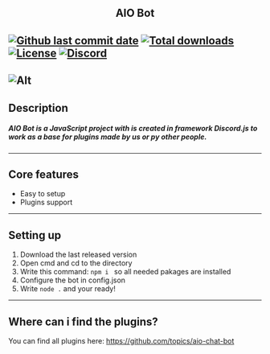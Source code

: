 ## <div align="center">AIO Bot</div>

[![Github last commit date](https://img.shields.io/github/last-commit/AIO-Chat-Bot/AIO-Bot.svg?label=Updated&logo=github&cacheSeconds=600)](https://github.com/AIO-Chat-Bot/AIO-Bot/commits)
[![Total downloads](https://img.shields.io/github/downloads/AIO-Chat-Bot/AIO-Bot/total.svg?label=Downloads&logo=github&cacheSeconds=600)](https://github.com/AIO-Chat-Bot/AIO-Bot/releases)
[![License](https://img.shields.io/github/license/AIO-Chat-Bot/AIO-Bot.svg?label=License&logo=apache&cacheSeconds=2592000)](https://github.com/AIO-Chat-Bot/AIO-Bot/blob/main/LICENSE.txt)
[![Discord](https://img.shields.io/discord/1050524479341727805.svg?color=7289da&label=Discord&logo=discord&logoColor=white&cacheSeconds=3600)](https://discord.gg/nBhNgfNKmU)
---
![Alt](https://repobeats.axiom.co/api/embed/d25674b588242bbaed86638d8d7fd15c6bd47af3.svg "Repobeats analytics image")
---
## Description
##### AIO Bot is a JavaScript project with is created in framework Discord.js to work as a base for plugins made by us or py other people.
---
## Core features
- Easy to setup
- Plugins support
---
## Setting up
1) Download the last released version
2) Open cmd and cd to the directory
3) Write this command: `npm i ` so all needed pakages are installed
4) Configure the bot in config.json
5) Write `node .` and your ready!
---

## Where can i find the plugins?
You can find all plugins here: https://github.com/topics/aio-chat-bot
